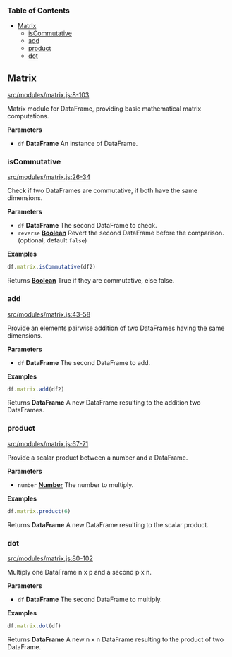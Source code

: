 <!-- Generated by documentation.js. Update this documentation by updating the source code. -->

### Table of Contents

-   [Matrix][1]
    -   [isCommutative][2]
    -   [add][3]
    -   [product][4]
    -   [dot][5]

## Matrix

[src/modules/matrix.js:8-103][6]

Matrix module for DataFrame, providing basic mathematical matrix computations.

**Parameters**

-   `df` **DataFrame** An instance of DataFrame.

### isCommutative

[src/modules/matrix.js:26-34][7]

Check if two DataFrames are commutative, if both have the same dimensions.

**Parameters**

-   `df` **DataFrame** The second DataFrame to check.
-   `reverse` **[Boolean][8]** Revert the second DataFrame before the comparison. (optional, default `false`)

**Examples**

```javascript
df.matrix.isCommutative(df2)
```

Returns **[Boolean][8]** True if they are commutative, else false.

### add

[src/modules/matrix.js:43-58][9]

Provide an elements pairwise addition of two DataFrames having the same dimensions.

**Parameters**

-   `df` **DataFrame** The second DataFrame to add.

**Examples**

```javascript
df.matrix.add(df2)
```

Returns **DataFrame** A new DataFrame resulting to the addition two DataFrames.

### product

[src/modules/matrix.js:67-71][10]

Provide a scalar product between a number and a DataFrame.

**Parameters**

-   `number` **[Number][11]** The number to multiply.

**Examples**

```javascript
df.matrix.product(6)
```

Returns **DataFrame** A new DataFrame resulting to the scalar product.

### dot

[src/modules/matrix.js:80-102][12]

Multiply one DataFrame n x p and a second p x n.

**Parameters**

-   `df` **DataFrame** The second DataFrame to multiply.

**Examples**

```javascript
df.matrix.dot(df)
```

Returns **DataFrame** A new n x n DataFrame resulting to the product of two DataFrame.

[1]: #matrix

[2]: #iscommutative

[3]: #add

[4]: #product

[5]: #dot

[6]: https://git@github.com/:Gmousse/dataframe-js/blob/bd8db8f53d30d3b950f0a681557671873a9731a1/src/modules/matrix.js#L8-L103 "Source code on GitHub"

[7]: https://git@github.com/:Gmousse/dataframe-js/blob/bd8db8f53d30d3b950f0a681557671873a9731a1/src/modules/matrix.js#L26-L34 "Source code on GitHub"

[8]: https://developer.mozilla.org/docs/Web/JavaScript/Reference/Global_Objects/Boolean

[9]: https://git@github.com/:Gmousse/dataframe-js/blob/bd8db8f53d30d3b950f0a681557671873a9731a1/src/modules/matrix.js#L43-L58 "Source code on GitHub"

[10]: https://git@github.com/:Gmousse/dataframe-js/blob/bd8db8f53d30d3b950f0a681557671873a9731a1/src/modules/matrix.js#L67-L71 "Source code on GitHub"

[11]: https://developer.mozilla.org/docs/Web/JavaScript/Reference/Global_Objects/Number

[12]: https://git@github.com/:Gmousse/dataframe-js/blob/bd8db8f53d30d3b950f0a681557671873a9731a1/src/modules/matrix.js#L80-L102 "Source code on GitHub"
